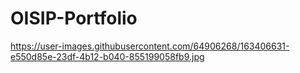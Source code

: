 # OISIP-Portfolio

https://user-images.githubusercontent.com/64906268/163406631-e550d85e-23df-4b12-b040-855199058fb9.jpg
